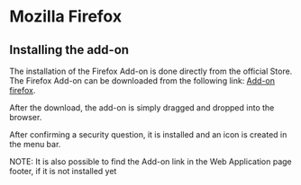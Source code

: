 # Mozilla Firefox

## Installing the add-on

The installation of the Firefox Add-on is done directly from the official Store. The Firefox Add-on
can be downloaded from the following link:
[Add-on firefox](https://addons.mozilla.org/en-US/firefox/addon/password-safe-browser-add-on/).

After the download, the add-on is simply dragged and dropped into the browser.

After confirming a security question, it is installed and an icon is created in the menu bar.

NOTE: It is also possible to find the Add-on link in the Web Application page footer, if it is not
installed yet

